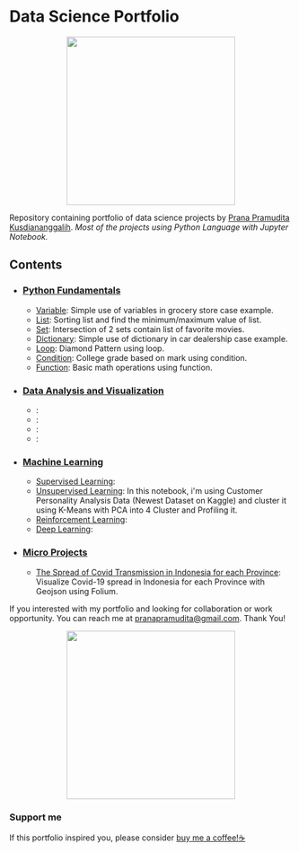 # Data Science Portfolio

<p align="center">
<img src="https://pbs.twimg.com/media/FB8-E9bXEAAYCIf?format=jpg&name=large"
width="300"
object-fit=""
/>
</p>

Repository containing portfolio of data science projects by [Prana Pramudita Kusdiananggalih](https://github.com/pranapramudita). 
_Most of the projects using Python Language with Jupyter Notebook._

## Contents

- ### [Python Fundamentals](Python%20Fundamentals)
  - [Variable](Python%20Fundamentals/variable%20-%20Grocery%20Store.ipynb): Simple use of variables in grocery store case example.
  - [List](Python%20Fundamentals/list%20-%20Sorting.ipynb): Sorting list and find the minimum/maximum value of list.
  - [Set](Python%20Fundamentals/set%20-%20Intersection.ipynb): Intersection of 2 sets contain list of favorite movies.
  - [Dictionary](Python%20Fundamentals/dictionary%20-%20Car%20Dealership.ipynb): Simple use of dictionary in car dealership case example.
  - [Loop](Python%20Fundamentals/loop%20-%20Patterns.ipynb): Diamond Pattern using loop.
  - [Condition](Python%20Fundamentals/condition%20-%20Grade.ipynb): College grade based on mark using condition.
  - [Function](Python%20Fundamentals/function%20-%20Basic%20Math%20Operations.ipynb): Basic math operations using function.

- ### [Data Analysis and Visualization](Data%20Analysis%20and%20Visualization)
  - []():
  - []():
  - []():
  - []():

- ### [Machine Learning](Machine%20Learning)
  - [Supervised Learning](Machine%20Learning/Supervised%20Learning.ipynb):
  - [Unsupervised Learning](Machine%20Learning/Unsupervised%20Learning%20-%20Marketing%20Campaign.ipynb): In this notebook, i'm using Customer Personality Analysis Data (Newest Dataset on Kaggle) and cluster it using K-Means with PCA into 4 Cluster and Profiling it.
  - [Reinforcement Learning](Machine%20Learning/Reinforcement%20Learning.ipynb):
  - [Deep Learning](Machine%20Learning/Deep%20Learning.ipynb):

- ### [Micro Projects]()
  - [The Spread of Covid Transmission in Indonesia for each Province](Micro%20Projects/The%20Spread%20of%20Covid%20Transmission%20in%20Indonesia%20for%20each%20Province.ipynb): Visualize Covid-19 spread in Indonesia for each Province with Geojson using Folium. 

If you interested with my portfolio and looking for collaboration or work opportunity. You can reach me at pranapramudita@gmail.com. Thank You!

<p align="center">
<img src="https://pbs.twimg.com/media/FBgddsrXEAEC0k9?format=jpg&name=large"
width="300"
object-fit=""
/>
</p>

### Support me
If this portfolio inspired you, please consider [buy me a coffee!☕](https://saweria.co/pranapramudita)